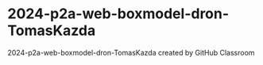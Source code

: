 # 2024-p2a-web-boxmodel-dron-TomasKazda
2024-p2a-web-boxmodel-dron-TomasKazda created by GitHub Classroom
